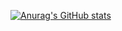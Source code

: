 [![Anurag's GitHub stats](https://github-readme-stats.vercel.app/api?username=oharsta&show_icons=true&theme=transparent)](https://github.com/anuraghazra/github-readme-stats)

<!--
**oharsta/oharsta** is a ✨ _special_ ✨ repository because its `README.md` (this file) appears on your GitHub profile.

Here are some ideas to get you started:

- 🔭 I’m currently working on ...
- 🌱 I’m currently learning ...
- 👯 I’m looking to collaborate on ...
- 🤔 I’m looking for help with ...
- 💬 Ask me about ...
- 📫 How to reach me: ...
- 😄 Pronouns: ...
- ⚡ Fun fact: ...
-->
